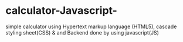# calculator-Javascript-
simple calculator using Hypertext markup language (HTML5), cascade styling sheet(CSS) &amp; and Backend done by using javascript(JS)
